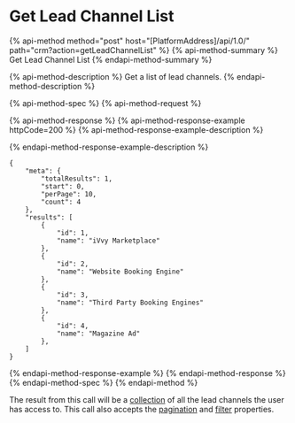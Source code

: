 # Get Lead Channel List

{% api-method method="post" host="\[PlatformAddress\]/api/1.0/" path="crm?action=getLeadChannelList" %}
{% api-method-summary %}
Get Lead Channel List
{% endapi-method-summary %}

{% api-method-description %}
Get a list of lead channels.
{% endapi-method-description %}

{% api-method-spec %}
{% api-method-request %}

{% api-method-response %}
{% api-method-response-example httpCode=200 %}
{% api-method-response-example-description %}

{% endapi-method-response-example-description %}

```text
{
    "meta": {
        "totalResults": 1,
        "start": 0,
        "perPage": 10,
        "count": 4
    },
    "results": [
        {
            "id": 1,
            "name": "iVvy Marketplace"
        },
        {
            "id": 2,
            "name": "Website Booking Engine"
        },
        {
            "id": 3,
            "name": "Third Party Booking Engines"
        },
        {
            "id": 4,
            "name": "Magazine Ad"
        },
    ]
}
```
{% endapi-method-response-example %}
{% endapi-method-response %}
{% endapi-method-spec %}
{% endapi-method %}

The result from this call will be a [collection](../getting-started/interpreting-the-response/collections.md) of all the lead channels the user has access to. This call also accepts the [pagination](../getting-started/interpreting-the-response/pagination.md) and [filter](../getting-started/interpreting-the-response/filtering.md) properties.

